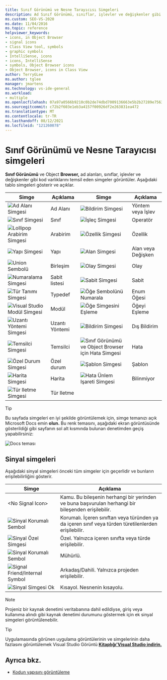 ```yaml
---
title: Sınıf Görünümü ve Nesne Tarayıcısı Simgeleri
description: Ad Sınıf Görünümü, sınıflar, işlevler ve değişkenler gibi kod varlıklarını temsil eden Nesne Tarayıcısı görüntüleme simgeleri hakkında bilgi edinebilirsiniz.
ms.custom: SEO-VS-2020
ms.date: 11/04/2016
ms.topic: reference
helpviewer_keywords:
- icons, in Object Browser
- signal icons
- Class View tool, symbols
- graphic symbols
- IntelliSense, icons
- icons, IntelliSense
- symbols, Object Browser icons
- Object Browser, icons in Class View
author: TerryGLee
ms.author: tglee
manager: jmartens
ms.technology: vs-ide-general
ms.workload:
- multiple
ms.openlocfilehash: 07a97a0566b9210c0b2de74dbd7009136663e5b2b27289e756323ca862e1d379
ms.sourcegitcommit: c72b2f603e1eb3a4157f00926df2e263831ea472
ms.translationtype: MT
ms.contentlocale: tr-TR
ms.lasthandoff: 08/12/2021
ms.locfileid: "121260078"
---
```

# <a name="class-view-and-object-browser-icons"></a>Sınıf Görünümü ve Nesne Tarayıcısı simgeleri

**Sınıf Görünümü** ve Object **Browser,** ad alanları, sınıflar, işlevler ve değişkenler gibi kod varlıklarını temsil eden simgeler görüntüler. Aşağıdaki tablo simgeleri gösterir ve açıklar.

|Simge|Açıklama|Simge|Açıklama|
|----------|-----------------|----------|-----------------|
|![Ad Alanı Simgesi](../ide/media/vxnamespace_icon.gif)|Ad Alanı|![Bildirim Simgesi](../ide/media/vxmethod_icon.gif)|Yöntem veya İşlev|
|![Sınıf Simgesi](../ide/media/vxclass_icon.gif)|Sınıf|![İşleç Simgesi](../ide/media/vxoperator_icon.gif)|Operatör|
|![Lollipop Arabirim Simgesi](../ide/media/vxinterface_icon.gif)|Arabirim|![Özellik Simgesi](../ide/media/vxproperty_icon.gif)|Özellik|
|![Yapı Simgesi](../ide/media/vxstruct_icon.gif)|Yapı|![Alan Simgesi](../ide/media/vxfield_icon.gif)|Alan veya Değişken|
|![Union Sembolü](../ide/media/vxunion_icon.gif)|Birleşim|![Olay Simgesi](../ide/media/vxevent_icon.gif)|Olay|
|![Numaralama Simgesi](../ide/media/vxenum_icon.gif)|Sabit listesi|![Sabit Simgesi](../ide/media/vxconstant_icon.gif)|Sabit|
|![Tür Tanımı Simgesi](../ide/media/vxtypedef_icon.gif)|Typedef|![Öğe Sembolünü Numarala](../ide/media/vxenumitem_icon.gif)|Enum Öğesi|
|![Visual Studio Modül Simgesi](../ide/media/vxmodule_icon.gif)|Modül|![Öğe Simgesini Eşleme](../ide/media/vxmapitem_icon.gif)|Öğeyi Eşleme|
|![Uzantı Yöntemi Simgesi](../ide/media/extensionmethod.gif)|Uzantı Yöntemi|![Bildirim Simgesi](../ide/media/vxmethod_icon.gif)|Dış Bildirim|
|![Temsilci Simgesi](../ide/media/vxdelegate_icon.gif)|Temsilci|![Sınıf Görünümü ve Object Browser için Hata Simgesi](../ide/media/erroricon.gif)|Hata|
|![Özel Durum Simgesi](../ide/media/vxexception_icon.gif)|Özel durum|![Şablon Simgesi](../ide/media/vxtemplate_icon.gif)|Şablon|
|![Harita Simgesi](../ide/media/vxmap_icon.gif)|Harita|![Hata Ünlem Işareti Simgesi](../ide/media/vxerror_icon.gif)|Bilinmiyor|
|![Tür Iletme Simgesi](../ide/media/ob_type_forward.gif)|Tür Iletme|||

> [!TIP]
> Bu sayfada simgeleri en iyi şekilde görüntülemek için, simge temanızı açık Microsoft Docs emin **olun.** Bu renk temasını, aşağıdaki ekran görüntüsünde gösterildiği gibi sayfanın sol alt kısmında bulunan denetimden geçiş yapabilirsiniz:
>
> ![Docs teması](../ide/media/toggle-docs-color-theme.png "Sayfalarda renk temasını Microsoft Docs değiştirme")

## <a name="signal-icons"></a>Sinyal simgeleri

Aşağıdaki sinyal simgeleri önceki tüm simgeler için geçerlidir ve bunların erişilebilirliğini gösterir.

|Simge|Açıklama|
|----------|-----------------|
|\<No Signal Icon>|Kamu. Bu bileşenin herhangi bir yerinden ve buna başvurulan herhangi bir bileşenden erişilebilir.|
|![Sinyal Korumalı Sembol](../ide/media/vxsignal_icon_key.gif)|Korumalı. İçeren sınıftan veya türünden ya da içeren sınıf veya türden türetilenlerden erişilebilir.|
|![Sinyal Özel Simgesi](../ide/media/vxsignal_icon_lock.gif)|Özel. Yalnızca içeren sınıfta veya türde erişilebilir.|
|![Sinyal Korumalı Sembol](../ide/media/vxsignal_icon_envelope.gif)|Mühürlü.|
|![Signal Friend&#47;Internal Symbol](../ide/media/vxsignal_icon_diamond.gif)|Arkadaş/Dahili. Yalnızca projeden erişilebilir.|
|![Sinyal Simgesi Ok](../ide/media/vxsignal_icon_arrow.gif)|Kısayol. Nesnenin kısayolu.|

> [!NOTE]
> Projeniz bir kaynak denetimi veritabanına dahil edildiyse, giriş veya kullanıma alındı gibi kaynak denetimi durumunu göstermek için ek sinyal simgeleri görüntülenebilir.

> [!TIP]
> Uygulamasında görünen uygulama görüntülerinin ve simgelerinin daha fazlasını görüntülemek Visual Studio Görüntü [**Kitaplığı'Visual Studio indirin.**](https://www.microsoft.com/download/details.aspx?id=35825)

## <a name="see-also"></a>Ayrıca bkz.

- [Kodun yapısını görüntüleme](../ide/viewing-the-structure-of-code.md)
